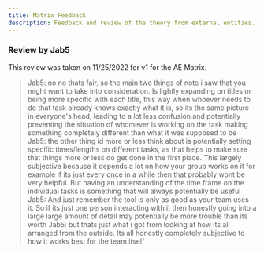 ```yaml
---
title: Matrix Feedback
description: Feedback and review of the theory from external entities.
---
```


### Review by Jab5

This review was taken on 11/25/2022 for v1 for the AE Matrix.

>Jab5: no no thats fair, so the main two things of note i saw that you might want to take into consideration. Is lightly expanding on titles or being more specific with each title, this way when whoever needs to do that task already knows exactly what it is, so its the same picture in everyone's head, leading to a lot less confusion and potentially preventing the situation of whomever is working on the task making something completely different than what it was supposed to be
>Jab5: the other thing id more or less think about is potentially setting specific times/lengths on different tasks, as that helps to make sure that things more or less do get done in the first place. This largely subjective because it depends a lot on how your group works on it for example if its just every once in a while then that probably wont be very helpful. But having an understanding of the time frame on the individual tasks is something that will always potentially be useful
>Jab5: And just remember the tool is only as good as your team uses it. So if its just one person interacting with it then honestly going into a large large amount of detail may potentially be more trouble than its worth
>Jab5: but thats just what i got from looking at how its all arranged from the outside. Its all honestly completely subjective to how it works best for the team itself
